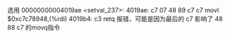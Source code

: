 选用 
00000000004019ae <setval_237>:
  4019ae:	c7 07 48 89 c7 c7    	movl   $0xc7c78948,(%rdi)
  4019b4:	c3                   	retq 
报错，可能是因为最后的 c7 影响了 48 88 c7 的movq指令
